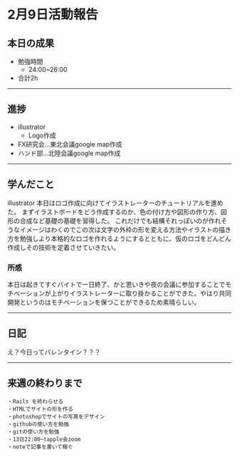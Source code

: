 # 2月9日活動報告

## 本日の成果

- 勉強時間
  - 24:00~26:00
- 合計2h
___

## 進捗
- illustrator
  - Logo作成
- FX研究会…東北会議google map作成
- ハンド部…北陸会議google map作成

___
## 学んだこと
illustrator
本日はロゴ作成に向けてイラストレーターのチュートリアルを進めた。
まずイラストボードをどう作成するのか、色の付け方や図形の作り方、図形の合成など基礎の基礎を習得した。
これだけでも結構それっぽいのが作れそうなイメージはわくのでこの次は文字の外枠の形を変える方法やイラストの描き方を勉強しより本格的なロゴを作れるようにするとともに、仮のロゴをどんどん作成しその技術を定着させていきたい。

### 所感
本日は起きてすぐバイトで一日終了、かと思いきや夜の会議に参加することでモチベーションが上がりイラストレーターに取り掛かることができた。やはり共同開発というのはモチベーションを保つことができるため素晴らしい。
____
  
## 日記
え？今日ってバレンタイン？？？
___



## 来週の終わりまで
```
・Rails を終わらせる
・HTMLでサイトの形を作る
・photoshopでサイトの写真をデザイン
・githubの使い方を勉強
・gitの使い方を勉強
・13日22:00~tapple会zoom
・noteで記事を書いて稼ぐ
```